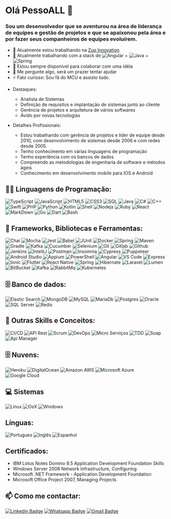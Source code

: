 # Olá PessoALL 👋

### Sou um desenvolvedor que se aventurou na área de liderança de equipes e gestão de projetos e que se apaixonou pela área e por fazer seus companheiros de equipes evoluírem. 

- 🔭 Atualmente estou trabalhando na [Zup Innovation](https://github.com/ZupIT)
- 🌱 Atualmente trabalhando com a stack de ![Angular](https://img.shields.io/badge/Angular-DD0031?style=flat&logo=angular&logoColor=red&color=gray) + 
    ![Java](https://img.shields.io/badge/Java-ED8B00?style=flat&logo=java&color=gray) +
    ![Spring](https://img.shields.io/badge/-Spring%20-%23525252.svg?style=flat&logo=spring&logoColor=green&)
- 👯 Estou sempre disponivel para colaborar com uma idéia
- 💬 Me pergunte algo, será um prazer tentar ajudar
- ⚡ Fato curioso: Sou fã do MCU e assisto tudo.

* Destaques: 
    * Analista de Sistemas
    * Definição de requisitos e implantação de sistemas junto ao cliente
    * Gerência de projetos e arquitetura de vários softwares
    * Ávido por novas tecnologias

* Detalhes Profissionais: 
    * Estou trabalhando com gerência de projetos e líder de equipe desde 2010, com desenvolvimento de sistemas desde 2006 e com redes desde 2005. 
    * Tenho conhecimento em várias linguagens de programação
    * Tenho experiência com os bancos de dados
    * Compreendo as metodologias de engenharia de software e métodos ágeis
    * Conhecimento em desenvolvimento mobile para IOS e Android

## 👨‍💻 Linguagens de Programação:
 ![TypeScript](https://img.shields.io/badge/-TypeScript%20-%23525252.svg?style=flat&logo=TypeScript&logoColor=blue&) 
 ![JavaScript](https://img.shields.io/badge/-JavaScript%20-%23525252.svg?style=flat&logo=JavaScript&logoColor=yellow&) 
 ![HTML5](https://img.shields.io/badge/-HTML5%20-%23525252.svg?style=flat-square&logo=html5&logoColor=orange) 
 ![CSS3](https://img.shields.io/badge/-CSS3%20-%23525252.svg?style=flat-square&logo=css3&logoColor=blue) 
 ![SQL](https://img.shields.io/badge/SQL%20-%23525252.svg?style=flat&logo=amazon-dynamodb&) 
 ![Java](https://img.shields.io/badge/-Java%20-%23525252.svg?style=flat&logo=Java&logoColor=white&) 
 ![C#](https://img.shields.io/badge/C%23-239120?style=flat&logo=c-sharp&color=gray&logoColor=green)
 ![C++](https://img.shields.io/badge/-C++%20-%23525252.svg?style=flat-square&logo=c) 
 ![Swift](https://img.shields.io/badge/-Swift%20-%23525252.svg?style=flat&logo=Swift) 
 ![PHP](https://img.shields.io/badge/PHP-777BB4?style=flat&logo=php&color=gray) 
 ![Python](https://img.shields.io/badge/-Python%20-%23525252.svg?style=flat&logo=Python&) 
 ![Kotlin](https://img.shields.io/badge/-Kotlin%20-%23525252.svg?style=flat&logo=kotlin&) 
 ![Shell](https://img.shields.io/badge/Shell%20-%23525252.svg?style=flat&logo=gnu-bash&) 
 ![Nodejs](https://img.shields.io/badge/-Nodejs%20-%23525252.svg?style=flat&logo=node.js&) 
 ![Ruby](https://img.shields.io/badge/-Ruby%20-%23525252.svg?style=flat&logo=Ruby&logoColor=red&) 
 ![React](https://img.shields.io/badge/-React%20-%23525252.svg?style=flat&logo=React&logoColor=blue&) 
 ![MarkDown](https://img.shields.io/badge/-Markdown%20-%23525252.svg?style=flat&logo=markdown&) 
 ![Go](https://img.shields.io/badge/-Golang%20-%23525252.svg?style=flat&logo=go&) 
 ![Dart](https://img.shields.io/badge/-Dart%20-%23525252.svg?style=flat&logo=Dart&logoColor=blue&) 
 ![Bash](https://img.shields.io/badge/GNU%20Bash-4EAA25?style=flat&logo=GNU%20Bash&color=gray) 
  
  

## 🧰 Frameworks, Bibliotecas e Ferramentas:

![Chai](https://img.shields.io/badge/-Chai%20-%23525252.svg?style=flat&logo=Chai&logoColor=red&)
![Mocha](https://img.shields.io/badge/-Mocha%20-%23525252.svg?style=flat&logo=Mocha&)
![Jest](https://img.shields.io/badge/-Jest%20-%23525252.svg?style=flat&logo=Jest&logoColor=pink&)
![Babel](https://img.shields.io/badge/-Babel%20-%23525252.svg?style=flat&logo=Babel&)
![JUnit](https://img.shields.io/badge/-JUnit%20-%23525252.svg?style=flat&logo=cachet&)
![Docker](https://img.shields.io/badge/-Docker%20-%23525252.svg?style=flat&logo=docker&)
![Spring](https://img.shields.io/badge/-Spring%20-%23525252.svg?style=flat&logo=spring&logoColor=green&)
![Maven](https://img.shields.io/badge/-Maven%20-%23525252.svg?style=flat&logo=apache-maven&logoColor=ffb9b4&)
![Gradle](https://img.shields.io/badge/-Gradle%20-%23525252.svg?style=flat&logo=Gradle&)
![Kafka](https://img.shields.io/badge/-Kafka%20-%23525252.svg?style=flat&logo=apache-kafka&)
![Cucumber](https://img.shields.io/badge/-Cucumber%20-%23525252.svg?style=flat&logo=cucumber&)
![Selenium](https://img.shields.io/badge/-Selenium%20-%23525252.svg?style=flat&logo=selenium&)
![Git](https://img.shields.io/badge/-Git%20-%23525252.svg?style=flat&logo=git&)
![Gitlab](https://img.shields.io/badge/-Gitlab%20-%23525252.svg?style=flat&logo=Gitlab&)
![Github](https://img.shields.io/badge/-GitHub%20-%23525252.svg?style=flat&logo=github&)
![Jenkins](https://img.shields.io/badge/Jenkins%20-%23525252.svg?style=flat&logo=Jenkins&)
![IntelliJ](https://img.shields.io/badge/-IntelliJ%20-%23525252.svg?style=flat&logo=jetbrains&)
![Postman](https://img.shields.io/badge/-Postman%20-%23525252.svg?style=flat&logo=postman&)
![Insomnia](https://img.shields.io/badge/-Insomnia%20-%23525252.svg?style=flat&logo=insomnia&logoColor=blue)
![Cypress](https://img.shields.io/badge/-Cypress%20-%23525252.svg?style=flat&logo=cypress&)
![Puppeteer](https://img.shields.io/badge/-Puppeteer%20-%23525252.svg?style=flat&logo=Puppeteer&logoColor=white&)
![Android Studio](https://img.shields.io/badge/-AndroidStudio%20-%23525252.svg?style=flat&logo=android-studio&)
![Appium](https://img.shields.io/badge/-Appium%20-%23525252.svg?style=flat&logo=selenium&logoColor=purple&)
![PowerShell](https://img.shields.io/badge/Powershell-2CA5E0?style=flat&logo=powershell&color=gray) 
![Angular](https://img.shields.io/badge/Angular-DD0031?style=flat&logo=angular&logoColor=red&color=gray)
![VS Code](https://img.shields.io/badge/VsCode-DD0031?style=flat&logo=visualstudiocode&color=gray&logoColor=blue)
![Express](https://img.shields.io/badge/Express-D0031?style=flat&logo=express&color=gray)
![Ionic](https://img.shields.io/badge/Ionic-D0031?style=flat&logo=ionic&color=gray)
![Flutter](https://img.shields.io/badge/-Flutter%20-%23525252.svg?style=flat&logo=Flutter&logoColor=blue&) 
![React Native](https://img.shields.io/badge/ReactNative-4.svg?style=flat&logo=React&color=gray) 
![Spring](https://img.shields.io/badge/-Spring%20-%23525252.svg?style=flat&logo=spring&logoColor=green&) 
![Hibernate](https://img.shields.io/badge/-Hibernate-%23525252.svg?style=flat&logo=hibernate&) 
![Laravel](https://img.shields.io/badge/-Laravel%20-%23525252.svg?style=flat&logo=Laravel&) 
![Lumen](https://img.shields.io/badge/-Lumen%20-%23525252.svg?style=flat&logo=Lumen&) 
![BitBucket](https://img.shields.io/badge/-BitBucket%20-%23525252.svg?style=flat-square&logo=bitbucket&logoColor=blue)
![Kafka](https://img.shields.io/badge/-Kafka%20-%23525252.svg?style=flat&logo=kafka&logoColor=blue)
![RabbitMq](https://img.shields.io/badge/-RabbitMq%20-%23525252.svg?style=flat&logo=RabbitMq)
![Kubernetes](https://img.shields.io/badge/-Kubernetes%20-%23525252.svg?style=flat&logo=Kubernetes)

## 🗄️ Banco de dados:

![Elastic Search](https://img.shields.io/badge/-ElasticSearch%20-%23525252.svg?style=flat-square&logo=elasticsearch)
![MongoDB](https://img.shields.io/badge/MongoDB%20-%23525252.svg?style=flat&logo=MongoDB&) 
![MySQL](https://img.shields.io/badge/-MySQL%20-%23525252.svg?style=flat&logo=mysql&logoColor=white&) 
![MariaDb](https://img.shields.io/badge/-MariaDB%20-%23525252.svg?style=flat&logo=mariadb&logoColor=white&) 
![Postgres](https://img.shields.io/badge/-PostgreSQL%20-%23525252.svg?style=flat&logo=postgresql&) 
![Oracle](https://img.shields.io/badge/Oracle%20-%23525252.svg?style=flat&logo=Oracle&logoColor=red&) 
![SQL Server](https://img.shields.io/badge/SQL-Server%20-%23525252.svg?style=flat&logo=microsoft-sql-server&) 
![Redis](https://img.shields.io/badge/Redis%20-%23525252.svg?style=flat&logo=Redis&) 

## 🧰 Outras Skills e Conceitos:
![CI/CD](https://img.shields.io/badge/CI-CD-as.svg?style=flat-&logo=ci-cd)
![API Rest](https://img.shields.io/badge/API-Restful%20-%23525252.svg?style=flat&logo=API-Rest&) 
![Scrum](https://img.shields.io/badge/Scrum%20-%23525252.svg?style=flat&logo=scrum&) 
![DevOps](https://img.shields.io/badge/DevSecOps%20-%23525252.svg?style=flat&logo=DevSecOps&) 
![Micro Serviços ](https://img.shields.io/badge/Micro-Serviços%20-%23525252.svg?style=flat&logo=scrum&) 
![TDD](https://img.shields.io/badge/TDD%20-%23525252.svg?style=flat&logo=tdd&) 
![Soap](https://img.shields.io/badge/Soap%20-%23525252.svg?style=flat&logo=Soap&) 
![Api Manager](https://img.shields.io/badge/Api-Manager%20-%23525252.svg?style=flat&logo=scrum&) 

## 🗄️ Nuvens:
![Heroku](https://img.shields.io/badge/Heroku%20-%23525252.svg?style=flat&logo=Heroku&logoColor=purple&)
![DigitalOcean](https://img.shields.io/badge/-Digital%20Ocean%20-%23525252.svg??style=flat-square&logo=digitalocean)
![Amazon AWS](https://img.shields.io/badge/%20AWS%20-%23525252.svg?style=flat-square&logo=amazon-aws&logoColor=orange)
![Microsoft Azure](https://img.shields.io/badge/%20Azure%20-%23525252.svg?style=flat-square&logo=microsoft-azure&logoColor=blue)
![Google Cloud](https://img.shields.io/badge/Google%20Cloud%20-%23525252.svg?style=flat-square&logo=google-cloud)

## 💻 Sistemas
![Linux](https://img.shields.io/badge/-Linux%20-%23525252.svg?style=flat&logo=linux&logoColor=white&)
![OsX](https://img.shields.io/badge/-MacOS%20-%23525252.svg?style=flat&logo=apple&)
![Windows](https://img.shields.io/badge/-Windows%20-%23525252.svg?style=flat&logo=Windows&)

## Línguas:
![Portugues](https://img.shields.io/badge/-Português%20-%23525252.svg?style=flat&logo=pt-br&logoColor=white&)
![Inglês](https://img.shields.io/badge/-Inglês%20-%23525252.svg?style=flat&logo=pt-br&logoColor=white&)
![Espanhol](https://img.shields.io/badge/-Espanhol%20-%23525252.svg?style=flat&logo=pt-br&logoColor=white&)


## Certificados:
* IBM Lotus Notes Domino 8.5 Application Development Foundation Skills
* Windows Server 2008 Network Infrastructure, Configuring
* Microsoft .NET Framework - Application Development Foundation 		
* Microsoft Office Project 2007, Managing Projects

## 📫 Como me contactar: 

[![Linkedin Badge](https://img.shields.io/badge/-Linkedin-6633cc?style=flat-square&logo=Linkedin&color=14274e&link=https://www.linkedin.com/in/eltonjosesouza/)](https://www.linkedin.com/in/eltonjosesouza/)
[![Whatsapp Badge](https://img.shields.io/badge/-WhatsApp-6633cc?style=flat-square&logo=Whatsapp&color=14274e&link=https://whats.link/eltonjosesouza)](https://whats.link/eltonjosesouza)
[![Gmail Badge](https://img.shields.io/badge/-Gmail-c14438?style=flat-square&logo=Gmail&color=14274e&link=mailto:contato@eltonjose.com.br)](mailto:contato@eltonjose.com.br)
